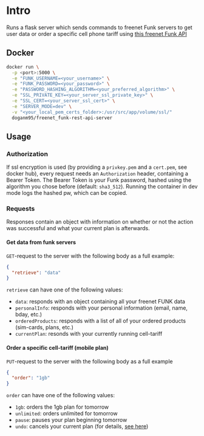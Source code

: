 # Intro

Runs a flask server which sends commands to freenet Funk servers to get user data or order a specific cell phone tariff using [this freenet Funk API](https://github.com/lagmoellertim/freenet-funk-api)

## Docker

```bash
docker run \
  -p <port>:5000 \
  -e "FUNK_USERNAME=<your_username>" \
  -e "FUNK_PASSWORD=<your_password>" \
  -e "PASSWORD_HASHING_ALGORITHM=<your_preferred_algorithm>" \
  -e "SSL_PRIVATE_KEY=<your_server_ssl_private_key>" \
  -e "SSL_CERT=<your_server_ssl_cert>" \
  -e "SERVER_MODE=dev" \
  -v "<your_local_pem_certs_folder>:/usr/src/app/volume/ssl/"
  doganm95/freenet_funk-rest-api-server
```  

## Usage

### Authorization

If ssl encryption is used (by providing a `privkey.pem` and a `cert.pem`, see docker hub), every request needs an `Authorization` header, containing a Bearer Token. The Bearer Token is your Funk password, hashed using the algorithm you chose before (default: `sha3_512`). Running the container in dev mode logs the hashed pw, which can be copied.

### Requests

Responses contain an object with information on whether or not the action was successful and what your current plan is afterwards.

#### Get data from funk servers

`GET`-request to the server with the following body as a full example:

```json
{
  "retrieve": "data"
}
```

`retrieve` can have one of the following values:  
  - `data`: responds with an object containing all your freenet FUNK data  
  - `personalInfo`: responds with your personal information (email, name, bday, etc.)  
  - `orderedProducts`: responds with a list of all of your ordered products (sim-cards, plans, etc.)  
  - `currentPlan`: resonds with your currently running cell-tariff

#### Order a specific cell-tariff (mobile plan)

`PUT`-request to the server with the following body as a full example

```json
{  
  "order": "1gb"
}
```

`order` can have one of the following values:  
  - `1gb`: orders the 1gb plan for tomorrow  
  - `unlimited`: orders unlimited for tomorrow  
  - `pause`: pauses your plan beginning tomorrow  
  - `undo`: cancels your current plan (for details, [see here](https://github.com/lagmoellertim/freenet-funk-api))  
